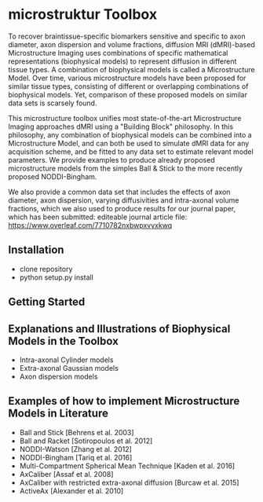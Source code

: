 # microstruktur Toolbox
To recover braintissue-specific biomarkers sensitive and specific to axon diameter, axon dispersion and volume fractions, diffusion MRI (dMRI)-based Microstructure Imaging uses combinations of specific mathematical representations (biophysical models) to represent diffusion in different tissue types. A combination of biophysical models is called a Microstructure Model. Over time, various microstructure models have been proposed for similar tissue types, consisting of different or overlapping combinations of biophysical models. Yet, comparison of these proposed models on similar data sets is scarsely found.

This microstructure toolbox unifies most state-of-the-art Microstructure Imaging approaches dMRI using a "Building Block" philosophy. In this philosophy, any combination of biophysical models can be combined into a Microstructure Model, and can both be used to simulate dMRI data for any acquisition scheme, and be fitted to any data set to estimate relevant model parameters. We provide examples to produce already proposed microstructure models from the simples Ball & Stick to the more recently proposed NODDI-Bingham.

We also provide a common data set that includes the effects of axon diameter, axon dispersion, varying diffusivities and intra-axonal volume fractions, which we also used to produce results for our journal paper, which has been submitted:
editeable journal article file: https://www.overleaf.com/7710782nxbwpxvyxkwq

## Installation
- clone repository
- python setup.py install

## Getting Started

## Explanations and Illustrations of Biophysical Models in the Toolbox
- Intra-axonal Cylinder models
- Extra-axonal Gaussian models
- Axon dispersion models

## Examples of how to implement Microstructure Models in Literature
- Ball and Stick [Behrens et al. 2003]
- Ball and Racket [Sotiropoulos et al. 2012]
- NODDI-Watson [Zhang et al. 2012]
- NODDI-Bingham [Tariq et al. 2016]
- Multi-Compartment Spherical Mean Technique [Kaden et al. 2016]
- AxCaliber [Assaf et al. 2008]
- AxCaliber with restricted extra-axonal diffusion [Burcaw et al. 2015]
- ActiveAx [Alexander et al. 2010]
